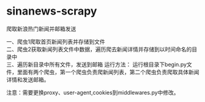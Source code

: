 # sinanews-scrapy
爬取新浪热门新闻并邮箱发送

一、爬虫1爬取首页新闻列表并存储到文件<br />
二、爬虫2获取新闻列表文件中数据，遍历爬去新闻详情并存储到以时间命名的目录中<br />
三、遍历新目录中所有文件，发送到邮箱
 运行方法：
 运行根目录下begin.py文件，里面有两个爬虫，第一个爬虫负责爬新闻列表，第二个爬虫负责爬取具体新闻详情和发送邮箱。<br />
 
 注意：需要更换proxy、user-agent,cookies到middlewares.py中修改。
